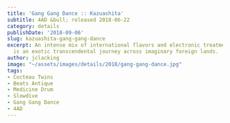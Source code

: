 ```yaml
---
title: 'Gang Gang Dance :: Kazuashita'
subtitle: 4AD &bull; released 2018-06-22
category: details
publishDate: '2018-09-06'
slug: kazuashita-gang-gang-dance
excerpt: An intense mix of international flavors and electronic treatments, this album
  is an exotic transcendental journey across imaginary foreign lands.
author: jclacking
image: "~/assets/images/details/2018/gang-gang-dance.jpg"
tags:
- Cocteau Twins
- Beats Antique
- Medicine Drum
- Slowdive
- Gang Gang Dance
- 4AD
---
```


